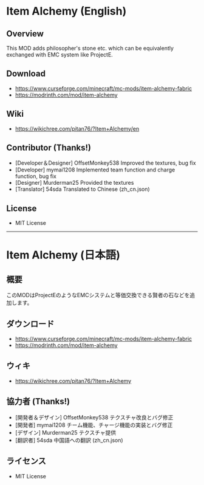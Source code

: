 # Item Alchemy (English)
## Overview
This MOD adds philosopher's stone etc. which can be equivalently exchanged with EMC system like ProjectE.

## Download
- https://www.curseforge.com/minecraft/mc-mods/item-alchemy-fabric
- https://modrinth.com/mod/item-alchemy

## Wiki
- https://wikichree.com/pitan76/?Item+Alchemy/en

## Contributor (Thanks!)
- [Developer＆Designer] OffsetMonkey538 Improved the textures, bug fix
- [Developer] mymai1208 Implemented team function and charge function, bug fix
- [Designer] Murderman25 Provided the textures
- [Translator] 54sda Translated to Chinese (zh_cn.json)

## License
- MIT License

----

# Item Alchemy (日本語)
## 概要
このMODはProjectEのようなEMCシステムと等価交換できる賢者の石などを追加します。

## ダウンロード
- https://www.curseforge.com/minecraft/mc-mods/item-alchemy-fabric
- https://modrinth.com/mod/item-alchemy

## ウィキ
- https://wikichree.com/pitan76/?Item+Alchemy

## 協力者 (Thanks!)
- [開発者＆デザイン] OffsetMonkey538 テクスチャ改良とバグ修正
- [開発者] mymai1208 チーム機能、チャージ機能の実装とバグ修正
- [デザイン] Murderman25 テクスチャ提供
- [翻訳者] 54sda 中国語への翻訳 (zh_cn.json)

## ライセンス
- MIT License
